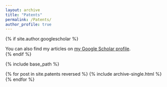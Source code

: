 ```yaml
---
layout: archive
title: "Patents"
permalink: /Patents/
author_profile: true
---
```


{% if site.author.googlescholar %}
  <div class="wordwrap">You can also find my articles on <a href="{{site.author.googlescholar}}">my Google Scholar profile</a>.</div>
{% endif %}

{% include base_path %}

{% for post in site.patents reversed %}
  {% include archive-single.html %}
{% endfor %}


